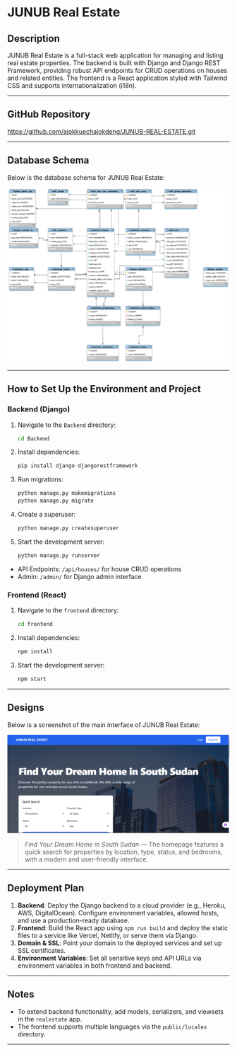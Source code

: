# JUNUB Real Estate

## Description

JUNUB Real Estate is a full-stack web application for managing and listing real estate properties. The backend is built with Django and Django REST Framework, providing robust API endpoints for CRUD operations on houses and related entities. The frontend is a React application styled with Tailwind CSS and supports internationalization (i18n).

---

## GitHub Repository

https://github.com/ajokkuechajokdeng/JUNUB-REAL-ESTATE.git

---

## Database Schema

Below is the database schema for JUNUB Real Estate:

![Database Schema](./frontend/public/Images/Databases%20Schema.png)

---

## How to Set Up the Environment and Project

### Backend (Django)

1. Navigate to the `Backend` directory:
   ```bash
   cd Backend
   ```
2. Install dependencies:
   ```bash
   pip install django djangorestframework
   ```
3. Run migrations:
   ```bash
   python manage.py makemigrations
   python manage.py migrate
   ```
4. Create a superuser:
   ```bash
   python manage.py createsuperuser
   ```
5. Start the development server:
   ```bash
   python manage.py runserver
   ```

- API Endpoints: `/api/houses/` for house CRUD operations
- Admin: `/admin/` for Django admin interface

### Frontend (React)

1. Navigate to the `frontend` directory:
   ```bash
   cd frontend
   ```
2. Install dependencies:
   ```bash
   npm install
   ```
3. Start the development server:
   ```bash
   npm start
   ```

---

## Designs

Below is a screenshot of the main interface of JUNUB Real Estate:

![JUNUB Real Estate Home](./frontend/public/Images/Screenshot%202025-06-09%20164400.png)

> _Find Your Dream Home in South Sudan_ — The homepage features a quick search for properties by location, type, status, and bedrooms, with a modern and user-friendly interface.

---

## Deployment Plan

1. **Backend**: Deploy the Django backend to a cloud provider (e.g., Heroku, AWS, DigitalOcean). Configure environment variables, allowed hosts, and use a production-ready database.
2. **Frontend**: Build the React app using `npm run build` and deploy the static files to a service like Vercel, Netlify, or serve them via Django.
3. **Domain & SSL**: Point your domain to the deployed services and set up SSL certificates.
4. **Environment Variables**: Set all sensitive keys and API URLs via environment variables in both frontend and backend.

---

## Notes

- To extend backend functionality, add models, serializers, and viewsets in the `realestate` app.
- The frontend supports multiple languages via the `public/locales` directory.

---
